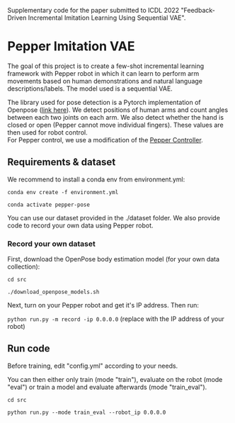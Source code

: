 Supplementary code for the paper submitted to ICDL 2022 "Feedback-Driven Incremental Imitation Learning Using Sequential VAE".

# Pepper Imitation VAE

The goal of this project is to create a few-shot incremental learning framework with Pepper robot in which it can learn to perform arm movements based on human demonstrations and natural language descriptions/labels. The model used is a sequential VAE.

The library used for pose detection is a Pytorch implementation of Openpose ([link here](https://github.com/Hzzone/pytorch-openpose)).
We detect positions of human arms and count angles between each two joints on each arm. We also detect whether the hand is closed or open (Pepper cannot move individual fingers). These values are then used for robot control.   
For Pepper control, we use a modification of the [Pepper Controller](https://github.com/incognite-lab/Pepper-Controller).


## Requirements & dataset

We recommend to install a conda env from environment.yml:


`conda env create -f environment.yml`

`conda activate pepper-pose`


You can use our dataset provided in the ./dataset folder. We also provide code to record your own data using Pepper robot. 


### Record your own dataset

First, download the OpenPose body estimation model (for your own data collection):

`cd src`

`./download_openpose_models.sh`

Next, turn on your Pepper robot and get it's IP address. Then run:

`python run.py -m record -ip 0.0.0.0`  (replace with the IP address of your robot)

## Run code

Before training, edit "config.yml" according to your needs. 


You can then either only train (mode "train"), evaluate on the robot (mode "eval") or train a model and evaluate afterwards (mode "train_eval"). 


`cd src`

`python run.py --mode train_eval --robot_ip 0.0.0.0`
